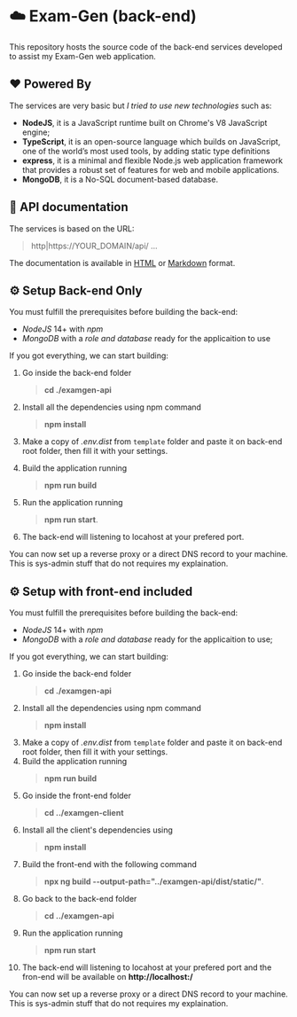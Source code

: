 # :cloud: Exam-Gen (back-end)  

This repository hosts the source code of the back-end services developed to assist my Exam-Gen web application.

## :heart: Powered By

The services are very basic but *I tried to use new technologies* such as:

- **NodeJS**, it is a JavaScript runtime built on Chrome's V8 JavaScript engine;
- **TypeScript**, it is an open-source language which builds on JavaScript, one of the world’s most used tools, by adding static type definitions
- **express**, it is a minimal and flexible Node.js web application framework that provides a robust set of features for web and mobile applications.
- **MongoDB**, it is a No-SQL document-based database.

## :book: API documentation

The services is based on the URL:
> http|https://YOUR_DOMAIN/api/ ...

The documentation is available in [HTML](https://rawcdn.githack.com/LightDestory/ExamGen/5f73a9f2e31e37144cd22f17d0d16e20093e41ec/examgen_api/docs/docs_html.html) or [Markdown](./docs/docs_markdown.md) format. 

## :gear: Setup Back-end Only

You must fulfill the prerequisites before building the back-end:

- *NodeJS* 14+ with *npm*
- *MongoDB* with a *role and database* ready for the applicaition to use

If you got everything, we can start building:

1) Go inside the back-end folder
    > __cd ./examgen-api__
2) Install all the dependencies using npm command
    > __npm install__
3) Make a copy of _.env.dist_ from ```template``` folder and paste it on back-end root folder, then fill it with your settings.
3) Build the application running
    > __npm run build__

4) Run the application running
    > __npm run start__.
5) The back-end will listening to locahost at your prefered port.

You can now set up a reverse proxy or a direct DNS record to your machine. This is sys-admin stuff that do not requires my explaination.

## :gear: Setup with front-end included

You must fulfill the prerequisites before building the back-end:

- *NodeJS* 14+ with *npm*
- *MongoDB* with a *role and database* ready for the applicaition to use;

If you got everything, we can start building:

1) Go inside the back-end folder
    > __cd ./examgen-api__
2) Install all the dependencies using npm command
    > __npm install__
3) Make a copy of _.env.dist_ from ```template``` folder and paste it on back-end root folder, then fill it with your settings.
3) Build the application running
    > __npm run build__
4) Go inside the front-end folder
    > __cd ../examgen-client__
5) Install all the client's dependencies using
    > __npm install__
6) Build the front-end with the following command
    >__npx ng build --output-path="../examgen-api/dist/static/"__.
7) Go back to the back-end folder
    > __cd ../examgen-api__
8) Run the application running
    >__npm run start__
9) The back-end will listening to locahost at your prefered port and the fron-end will be available on __http://localhost:<port>/__

You can now set up a reverse proxy or a direct DNS record to your machine. This is sys-admin stuff that do not requires my explaination.
